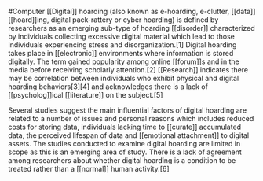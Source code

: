 #Computer 
[[Digital]] hoarding (also known as e-hoarding, e-clutter, [[data]] [[hoard]]ing, digital pack-rattery or cyber hoarding) is defined by researchers as an emerging sub-type of hoarding [[disorder]] characterized by individuals collecting excessive digital material which lead to those individuals experiencing stress and disorganization.[1] Digital hoarding takes place in [[electronic]] environments where information is stored digitally. The term gained popularity among online [[forum]]s and in the media before receiving scholarly attention.[2] [[Research]] indicates there may be correlation between individuals who exhibit physical and digital hoarding behaviors[3][4] and acknowledges there is a lack of [[psycholog]]ical [[literature]] on the subject.[5]

Several studies suggest the main influential factors of digital hoarding are related to a number of issues and personal reasons which includes reduced costs for storing data, individuals lacking time to [[curate]] accumulated data, the perceived lifespan of data and [[emotional attachment]] to digital assets. The studies conducted to examine digital hoarding are limited in scope as this is an emerging area of study. There is a lack of agreement among researchers about whether digital hoarding is a condition to be treated rather than a [[normal]] human activity.[6]